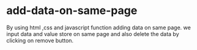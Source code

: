 # add-data-on-same-page
By using html ,css and javascript function adding data on same page. we input data and value store on same page and also delete the data by clicking on remove button.
